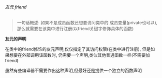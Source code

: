 ###### 友元 friend

> 一句话概述: 如果不是成员函数还想要访问类中的 成员变量(private也可以), 那么就需要在该类中进行注册(以friend关键字修饰具体的函数)

**友元的声明**

在类中的friend修饰的友元声明,仅仅指定了其访问权限(在类中进行注册), 但是如果想要在外部调用该函数时, 仍需要一个声明,类似其他普通函数一样(不需要加friend)

虽然有些编译器不需要作出这种声明,但最好还是提供一个独立的函数声明